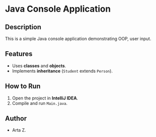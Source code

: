 # Java Console Application

## Description
This is a simple Java console application demonstrating OOP, user input.

## Features
- Uses **classes** and **objects**.
- Implements **inheritance** (`Student` extends `Person`).

## How to Run
1. Open the project in **IntelliJ IDEA**.
2. Compile and run `Main.java`.

## Author
- Arta Z.
